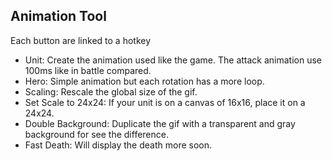 ## Animation Tool
Each button are linked to a hotkey

* Unit:
Create the animation used like the game. The attack animation use 100ms like in battle compared.
* Hero:
Simple animation but each rotation has a more loop.
* Scaling: Rescale the global size of the gif.
* Set Scale to 24x24: If your unit is on a canvas of 16x16, place it on a 24x24.
* Double Background: Duplicate the gif with a transparent and gray background for see the difference.
* Fast Death: Will display the death more soon.
